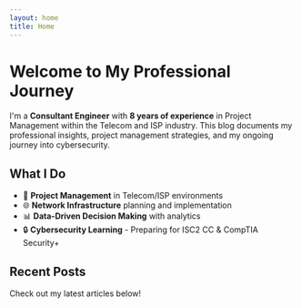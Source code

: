 ```yaml
---
layout: home
title: Home
---
```


# Welcome to My Professional Journey

I'm a **Consultant Engineer** with **8 years of experience** in Project Management within the Telecom and ISP industry. This blog documents my professional insights, project management strategies, and my ongoing journey into cybersecurity.

## What I Do

- 🎯 **Project Management** in Telecom/ISP environments
- 🌐 **Network Infrastructure** planning and implementation
- 📊 **Data-Driven Decision Making** with analytics
- 🔒 **Cybersecurity Learning** - Preparing for ISC2 CC & CompTIA Security+

## Recent Posts

Check out my latest articles below!
